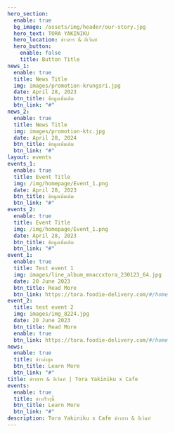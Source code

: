 ```yaml
---
hero_section:
  enable: true
  bg_image: /assets/img/header/our-story.jpg
  hero_text: TORA YAKINIKU
  hero_location: ข่าวสาร & อีเว้นท์
  hero_button:
    enable: false
    title: Button Title
news_1:
  enable: true
  title: News Title
  img: images/promotion-krungsri.jpg
  date: April 28, 2023
  btn_title: ข้อมูลเพิ่มเติม
  btn_link: "#"
news_2:
  enable: true
  title: News Title
  img: images/promotion-ktc.jpg
  date: April 28, 2024
  btn_title: ข้อมูลเพิ่มเติม
  btn_link: "#"
layout: events
events_1:
  enable: true
  title: Event Title
  img: /img/homepage/Event_1.png
  date: April 28, 2023
  btn_title: ข้อมูลเพิ่มเติม
  btn_link: "#"
events_2:
  enable: true
  title: Event Title
  img: /img/homepage/Event_1.png
  date: April 28, 2023
  btn_title: ข้อมูลเพิ่มเติม
  btn_link: "#"
event_1:
  enable: true
  title: Test event 1
  img: images/line_album_mnaccxtora_230123_64.jpg
  date: 20 June 2023
  btn_title: Read More
  btn_link: https://tora.foodie-delivery.com/#/home
event_2:
  title: test event 2
  img: images/img_8224.jpg
  date: 20 June 2023
  btn_title: Read More
  enable: true
  btn_link: https://tora.foodie-delivery.com/#/home
news:
  enable: true
  title: ข่าวล่าสุด
  btn_title: Learn More
  btn_link: "#"
title: ข่าวสาร & อีเว้นท์ | Tora Yakiniku x Cafe
events:
  enable: true
  title: ข่าวเร็วๆนี้
  btn_title: Learn More
  btn_link: "#"
description: Tora Yakiniku x Cafe ข่าวสาร & อีเว้นท์
---
```

